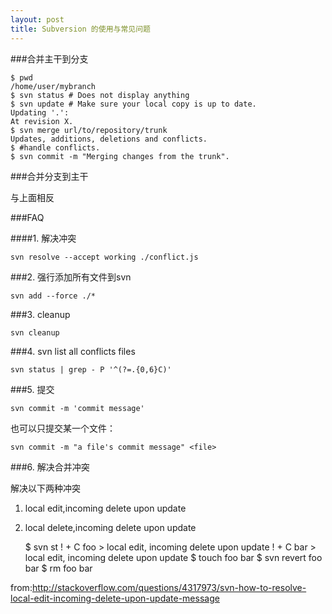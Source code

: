 ```yaml
---
layout: post
title: Subversion 的使用与常见问题
---
```


###合并主干到分支

    $ pwd
    /home/user/mybranch
    $ svn status # Does not display anything
    $ svn update # Make sure your local copy is up to date.
    Updating '.':
    At revision X.
    $ svn merge url/to/repository/trunk
    Updates, additions, deletions and conflicts.
    $ #handle conflicts.
    $ svn commit -m "Merging changes from the trunk".

###合并分支到主干

与上面相反

###FAQ

####1. 解决冲突

	svn resolve --accept working ./conflict.js

###2. 强行添加所有文件到svn

	svn add --force ./* 

###3. cleanup

    svn cleanup

###4. svn list all conflicts files

    svn status | grep - P '^(?=.{0,6}C)'

###5. 提交
    
    svn commit -m 'commit message'

也可以只提交某一个文件：

    svn commit -m "a file's commit message" <file>

###6. 解决合并冲突

解决以下两种冲突

1. local edit,incoming delete upon update
2. local delete,incoming delete upon update

	$ svn st
	!  +  C foo
		  >   local edit, incoming delete upon update
	!  +  C bar
		  >   local edit, incoming delete upon update
	$ touch foo bar
	$ svn revert foo bar
	$ rm foo bar

from:<http://stackoverflow.com/questions/4317973/svn-how-to-resolve-local-edit-incoming-delete-upon-update-message>
